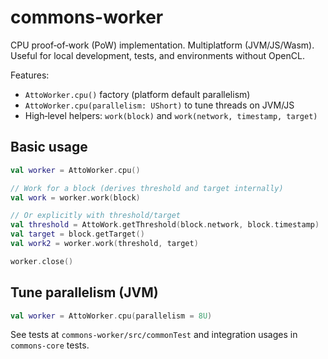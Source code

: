 # commons-worker

CPU proof‑of‑work (PoW) implementation. Multiplatform (JVM/JS/Wasm). Useful for local development, tests, and environments without OpenCL.

Features:
- `AttoWorker.cpu()` factory (platform default parallelism)
- `AttoWorker.cpu(parallelism: UShort)` to tune threads on JVM/JS
- High‑level helpers: `work(block)` and `work(network, timestamp, target)`

## Basic usage

```kotlin
val worker = AttoWorker.cpu()

// Work for a block (derives threshold and target internally)
val work = worker.work(block)

// Or explicitly with threshold/target
val threshold = AttoWork.getThreshold(block.network, block.timestamp)
val target = block.getTarget()
val work2 = worker.work(threshold, target)

worker.close()
```

## Tune parallelism (JVM)

```kotlin
val worker = AttoWorker.cpu(parallelism = 8U)
```

See tests at `commons-worker/src/commonTest` and integration usages in `commons-core` tests.
